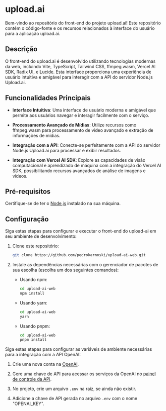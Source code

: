 # upload.ai

Bem-vindo ao repositório do front-end do projeto upload.ai! Este repositório contém o código-fonte e os recursos relacionados à interface do usuário para a aplicação upload.ai.

## Descrição

O front-end do upload.ai é desenvolvido utilizando tecnologias modernas da web, incluindo Vite, TypeScript, Tailwind CSS, ffmpeg.wasm, Vercel AI SDK, Radix UI, e Lucide. Esta interface proporciona uma experiência de usuário intuitiva e amigável para interagir com a API do servidor Node.js Upload.ai.

## Funcionalidades Principais

- **Interface Intuitiva**: Uma interface de usuário moderna e amigável que permite aos usuários navegar e interagir facilmente com o serviço.

- **Processamento Avançado de Mídias**: Utilize recursos como ffmpeg.wasm para processamento de vídeo avançado e extração de informações de mídias.

- **Integração com a API**: Conecte-se perfeitamente com a API do servidor Node.js Upload.ai para processar e exibir resultados.

- **Integração com Vercel AI SDK**: Explore as capacidades de visão computacional e aprendizado de máquina com a integração do Vercel AI SDK, possibilitando recursos avançados de análise de imagens e vídeos.

## Pré-requisitos

Certifique-se de ter o [Node.js](https://nodejs.org/) instalado na sua máquina.

## Configuração

Siga estas etapas para configurar e executar o front-end do upload-ai em seu ambiente de desenvolvimento:

1. Clone este repositório:

   ```bash
   git clone https://github.com/pedrokarnoski/upload-ai-web.git

2. Instale as dependências necessárias com o gerenciador de pacotes de sua escolha (escolha um dos seguintes comandos):

   - Usando npm:
     ```bash
     cd upload-ai-web
     npm install
     ```

   - Usando yarn:
     ```bash
     cd upload-ai-web
     yarn
     ```

   - Usando pnpm:
     ```bash
     cd upload-ai-web
     pnpm install
     ```

Siga estas etapas para configurar as variáveis de ambiente necessárias para a integração com a API OpenAI:

1. Crie uma nova conta na [OpenAI](https://platform.openai.com/).

2. Gere uma chave de API para acessar os serviços da OpenAI no [painel de controle da API](https://platform.openai.com/account/api-keys).

3. No projeto, crie um arquivo `.env` na raiz, se ainda não existir.

4. Adicione a chave de API gerada no arquivo `.env` com o nome "OPENAI_KEY".
